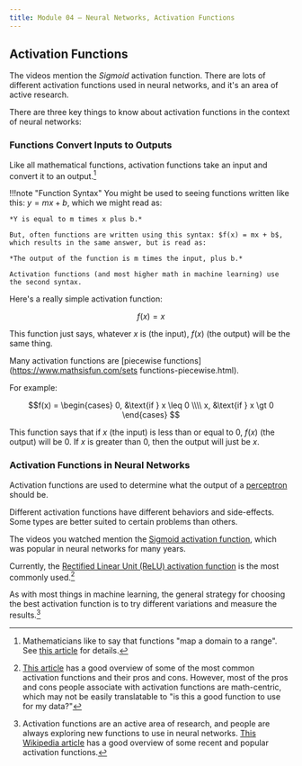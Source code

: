 ```yaml
---
title: Module 04 — Neural Networks, Activation Functions
---
```


## Activation Functions

The videos mention the _Sigmoid_ activation function. There are lots of different activation functions used in neural networks, and it's an area of active research. 

There are three key things to know about activation functions in the context of neural networks:

### Functions Convert Inputs to Outputs
Like all mathematical functions, activation functions take an input and convert it to an output.[^1]

!!!note "Function Syntax"
	You might be used to seeing functions written like this: $y = mx + b$, which we might read as:

	*Y is equal to m times x plus b.*

	But, often functions are written using this syntax: $f(x) = mx + b$, which results in the same answer, but is read as:

	*The output of the function is m times the input, plus b.*

	Activation functions (and most higher math in machine learning) use the second syntax.

Here's a really simple activation function:

$$f(x) = x$$

This function just says, whatever $x$ is (the input), $f(x)$ (the output) will be the same thing.

Many activation functions are [piecewise functions](https://www.mathsisfun.com/sets functions-piecewise.html). 

For example:

$$f(x) = \begin{cases} 
						0, &\text{if } x \leq 0 \\\\
						x, &\text{if } x \gt 0 
					\end{cases} $$

This function says that if $x$ (the input) is less than or equal to 0, $f(x)$ (the output) will be 0. If $x$ is greater than 0, then the output will just be $x$.

### Activation Functions in Neural Networks

Activation functions are used to determine what the output of a [perceptron](https://developers.google.com/machine-learning/glossary#perceptron) should be.

Different activation functions have different behaviors and side-effects. Some types are better suited to certain problems than others. 

The videos you watched mention the [Sigmoid activation function](https://developers.google.com/machine-learning/glossary#sigmoid_function), which was popular in neural networks for many years.

Currently, the [Rectified Linear Unit (ReLU) activation function](https://developers.google.com/machine-learning/glossary#ReLU) is the most commonly used.[^2]

As with most things in machine learning, the general strategy for choosing the best activation function is to try different variations and measure the results.[^3]


[^1]: Mathematicians like to say that functions "map a domain to a range". See [this article](https://www.mathsisfun.com/sets/domain-range-codomain.html) for details.

[^2]: [This article](https://missinglink.ai/guides/neural-network-concepts/7-types-neural-network-activation-functions-right/) has a good overview of some of the most common activation functions and their pros and cons. However, most of the pros and cons people associate with activation functions are math-centric, which may not be easily translatable to "is this a good function to use for my data?" 

[^3]: Activation functions are an active area of research, and people are always exploring new functions to use in neural networks. [This Wikipedia article](https://en.wikipedia.org/wiki/Activation_function#Comparison_of_activation_functions) has a good overview of some recent and popular activation functions.